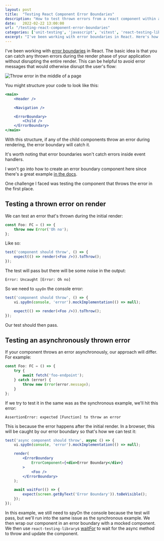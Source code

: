```yaml
---
layout: post
title:  "Testing React Component Error Boundaries"
description: "How to test thrown errors from a react component within an error boundary"
date:   2022-02-22 13:00:00
url: "/testing-react-component-error-boundaries"
categories: ['unit-testing', 'javascript', 'vitest', 'react-testing-library']
excerpt: "I've been working with error boundaries in React. Here's how to effectively test thrown errors by components wrapped in an error boundary using Vitest and React Testing Library."
---
```


I've been working with [error boundaries](https://reactjs.org/docs/error-boundaries.html) in React. The basic idea is that you can catch any thrown errors during the render phase of your application without disrupting the entire render. This can be helpful to avoid error messages that would otherwise disrupt the user's flow:

![Throw error in the middle of a page](/assets/img/blog/testing-react-component-error-boundary-browser.png)

You might structure your code to look like this:

```jsx
<main>
    <Header />

    <Navigation />

    <ErrorBoundary>
        <Child />
    </ErrorBoundary>
</main>
```

With this structure, if any of the child components throw an error during rendering, the error boundary will catch it.

It's worth noting that error boundaries won't catch errors inside event handlers.

I won't go into how to create an error boundary component here since there's a great example [in the docs](https://reactjs.org/docs/error-boundaries.html).

One challenge I faced was testing the component that throws the error in the first place.

## Testing a thrown error on render

We can test an error that's thrown during the initial render:

```jsx
const Foo: FC = () => {
	throw new Error('Oh no');
};
```

Like so:

```jsx
test('component should throw', () => {
    expect(() => render(<Foo />)).toThrow();
});
```

The test will pass but there will be some noise in the output:

```
Error: Uncaught [Error: Oh no]
```

So we need to `spyOn` the console error:

```jsx
test('component should throw', () => {
    vi.spyOn(console, 'error').mockImplementation(() => null);

    expect(() => render(<Foo />)).toThrow();
});
```

Our test should then pass.

## Testing an asynchronously thrown error

If your component throws an error asynchronously, our approach will differ. For example:

```jsx
const Foo: FC = () => {
	try {
        await fetch('foo-endpoint');
    } catch (error) {
        throw new Error(error.message);
    }
};
```

If we try to test it in the same was as the synchronous example, we'll hit this error:

```
AssertionError: expected [Function] to throw an error
```

This is because the error happens after the initial render. In a browser, this will be caught by our error boundary so that's how we can test it:

```jsx
test('async component should throw', async () => {
    vi.spyOn(console, 'error').mockImplementation(() => null);

    render(
        <ErrorBoundary
            ErrorComponent={<div>Error Boundary</div>}
        >
            <Foo />
        </ErrorBoundary>
    );

    await waitFor(() => {
        expect(screen.getByText('Error Boundary')).toBeVisible();
    });
});
```

In this example, we still need to spyOn the console because the test will pass, but we'll run into the same issue as the synchronous example. We then wrap our component in an error boundary with a mocked component. We then use `react-testing-library`s [waitFor](https://testing-library.com/docs/dom-testing-library/api-async/#waitfor) to wait for the async method to throw and update the component.